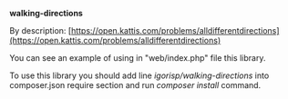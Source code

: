 **walking-directions**

By description: [https://open.kattis.com/problems/alldifferentdirections](https://open.kattis.com/problems/alldifferentdirections)


You can see an example of using in "web/index.php" file this library.

To use this library you should add line *igorisp/walking-directions* 
into composer.json require section and run *composer install* command.
